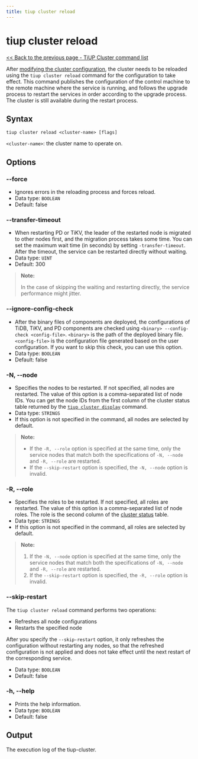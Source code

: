 ```yaml
---
title: tiup cluster reload
---
```


# tiup cluster reload

[<< Back to the previous page - TiUP Cluster command list](/tiup/tiup-component-cluster.md#command-list)

After [modifying the cluster configuration](/tiup/tiup-component-cluster-edit-config.md), the cluster needs to be reloaded using the `tiup cluster reload` command for the configuration to take effect. This command publishes the configuration of the control machine to the remote machine where the service is running, and follows the upgrade process to restart the services in order according to the upgrade process. The cluster is still available during the restart process.

## Syntax

```shell
tiup cluster reload <cluster-name> [flags]
```

`<cluster-name>`: the cluster name to operate on.

## Options

### --force

- Ignores errors in the reloading process and forces reload.
- Data type: `BOOLEAN`
- Default: false

### --transfer-timeout

- When restarting PD or TiKV, the leader of the restarted node is migrated to other nodes first, and the migration process takes some time. You can set the maximum wait time (in seconds) by setting `-transfer-timeout`. After the timeout, the service can be restarted directly without waiting.
- Data type: `UINT`
- Default: 300

> **Note:**
>
> In the case of skipping the waiting and restarting directly, the service performance might jitter.

### --ignore-config-check

- After the binary files of components are deployed, the configurations of TiDB, TiKV, and PD components are checked using `<binary> --config-check <config-file>`. `<binary>` is the path of the deployed binary file. `<config-file>` is the configuration file generated based on the user configuration. If you want to skip this check, you can use this option.
- Data type: `BOOLEAN`
- Default: false

### -N, --node

- Specifies the nodes to be restarted. If not specified, all nodes are restarted. The value of this option is a comma-separated list of node IDs. You can get the node IDs from the first column of the cluster status table returned by the [`tiup cluster display`](/tiup/tiup-component-cluster-display.md) command.
- Data type: `STRINGS`
- If this option is not specified in the command, all nodes are selected by default.

> **Note:**
>
> + If the `-R, --role` option is specified at the same time, only the service nodes that match both the specifications of `-N, --node` and `-R, --role` are restarted.
> + If the `--skip-restart` option is specified, the `-N, --node` option is invalid.

### -R, --role

- Specifies the roles to be restarted. If not specified, all roles are restarted. The value of this option is a comma-separated list of node roles. The role is the second column of the [cluster status](/tiup/tiup-component-cluster-display.md) table.
- Data type: `STRINGS`
- If this option is not specified in the command, all roles are selected by default.

> **Note:**
>
> 1. If the `-N, --node` option is specified at the same time, only the service nodes that match both the specifications of `-N, --node` and `-R, --role` are restarted.
> 2. If the `--skip-restart` option is specified, the `-R, --role` option is invalid.

### --skip-restart

The `tiup cluster reload` command performs two operations:

- Refreshes all node configurations
- Restarts the specified node

After you specify the `--skip-restart` option, it only refreshes the configuration without restarting any nodes, so that the refreshed configuration is not applied and does not take effect until the next restart of the corresponding service.

- Data type: `BOOLEAN`
- Default: false

### -h, --help

- Prints the help information.
- Data type: `BOOLEAN`
- Default: false

## Output

The execution log of the tiup-cluster.
